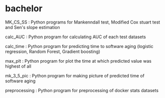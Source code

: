 # bachelor

MK_CS_SS : 
Python programs for Mankenndall test, Modified Cox stuart test and Sen's slope estimation

calc_AUC : 
Python program for calculating AUC of each test datasets

calc_time : 
Python program for predicting time to software aging (logistic regression, Random Forest, Gradient boosting)

max_plt : 
Python program for plot the time at which predicted value was highest of all

mk_3_5_pic : 
Python program for making picture of predicted time of software aging

preprocessing : 
Python program for preprocessing of docker stats datasets

